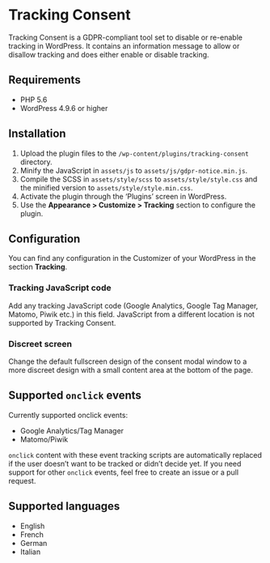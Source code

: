# Tracking Consent

Tracking Consent is a GDPR-compliant tool set to disable or re-enable tracking in WordPress. It contains an information message to allow or disallow tracking and does either enable or disable tracking.

## Requirements

* PHP 5.6
* WordPress 4.9.6 or higher

## Installation

1. Upload the plugin files to the `/wp-content/plugins/tracking-consent` directory.
1. Minify the JavaScript in `assets/js` to `assets/js/gdpr-notice.min.js`.
1. Compile the SCSS in `assets/style/scss` to `assets/style/style.css` and the minified version to `assets/style/style.min.css`.
1. Activate the plugin through the ‘Plugins’ screen in WordPress.
1. Use the **Appearance > Customize > Tracking** section to configure the plugin.

## Configuration

You can find any configuration in the Customizer of your WordPress in the section **Tracking**.

### Tracking JavaScript code

Add any tracking JavaScript code (Google Analytics, Google Tag Manager, Matomo, Piwik etc.) in this field. JavaScript from a different location is not supported by Tracking Consent.

### Discreet screen

Change the default fullscreen design of the consent modal window to a more discreet design with a small content area at the bottom of the page.

## Supported `onclick` events

Currently supported onclick events:

* Google Analytics/Tag Manager
* Matomo/Piwik

`onclick` content with these event tracking scripts are automatically replaced if the user doesn’t want to be tracked or didn’t decide yet. If you need support for other `onclick` events, feel free to create an issue or a pull request.

## Supported languages

* English
* French
* German
* Italian
